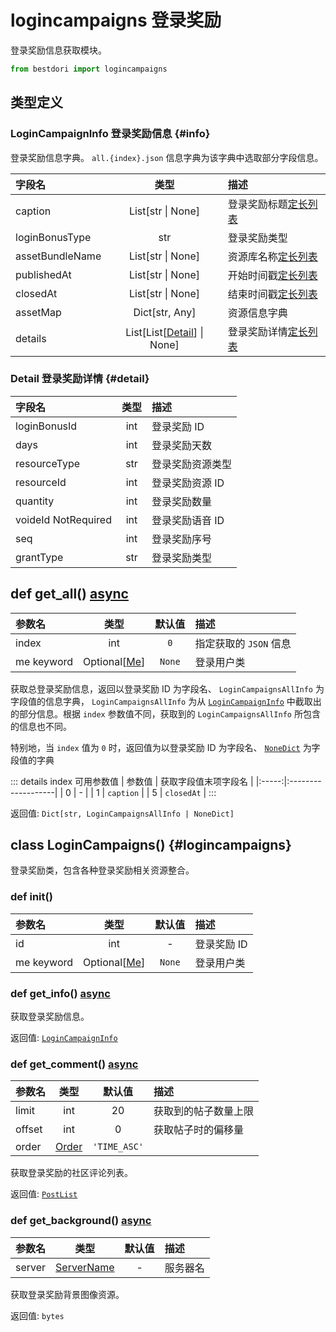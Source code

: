 # logincampaigns 登录奖励

登录奖励信息获取模块。

```python
from bestdori import logincampaigns
```

## 类型定义

### LoginCampaignInfo 登录奖励信息 {#info}

登录奖励信息字典。 `all.{index}.json` 信息字典为该字典中选取部分字段信息。

| 字段名 | 类型 | 描述 |
|:------|:----:|:-----|
| caption | List[str \| None] | 登录奖励标题[定长列表](/typing#fixed-list) |
| loginBonusType | str | 登录奖励类型 |
| assetBundleName | List[str \| None] | 资源库名称[定长列表](/typing#fixed-list) |
| publishedAt | List[str \| None] | 开始时间戳[定长列表](/typing#fixed-list) |
| closedAt | List[str \| None] | 结束时间戳[定长列表](/typing#fixed-list) |
| assetMap | Dict[str, Any] | 资源信息字典 |
| details | List[List[[Detail](./logincampaigns#detail)] \| None] | 登录奖励详情[定长列表](/typing#fixed-list) |

### Detail 登录奖励详情 {#detail}

| 字段名 | 类型 | 描述 |
|:------|:----:|:-----|
| loginBonusId | int | 登录奖励 ID |
| days | int | 登录奖励天数 |
| resourceType | str | 登录奖励资源类型 |
| resourceId | int | 登录奖励资源 ID |
| quantity | int | 登录奖励数量 |
| voideId <Badge type="info">NotRequired</Badge> | int | 登录奖励语音 ID |
| seq | int | 登录奖励序号 |
| grantType | str | 登录奖励类型 |

## def get_all() <Badge type="tip">[async](/fast-start#async-sync)</Badge>

| 参数名 | 类型 | 默认值 | 描述 |
|:------|:----:|:-----:|:-----|
| index | int | `0` | 指定获取的 `JSON` 信息 |
| me <Badge type="info">keyword</Badge> | Optional[[Me](./user#me)] | `None` | 登录用户类 |

获取总登录奖励信息，返回以登录奖励 ID 为字段名、 `LoginCampaignsAllInfo` 为字段值的信息字典， `LoginCampaignsAllInfo` 为从 [`LoginCampaignInfo`](./logincampaigns#info) 中截取出的部分信息。根据 `index` 参数值不同，获取到的 `LoginCampaignsAllInfo` 所包含的信息也不同。

特别地，当 `index` 值为 `0` 时，返回值为以登录奖励 ID 为字段名、 [`NoneDict`](/typing#nonedict) 为字段值的字典

::: details index 可用参数值
| 参数值 | 获取字段值末项字段名 |
|:-----:|:-------------------|
| 0 | - |
| 1 | `caption` |
| 5 | `closedAt` |
:::

<Badge type="info">返回值:</Badge> `Dict[str, LoginCampaignsAllInfo | NoneDict]`

## class LoginCampaigns() {#logincampaigns}

登录奖励类，包含各种登录奖励相关资源整合。

### def __init__()

| 参数名 | 类型 | 默认值 | 描述 |
|:------|:----:|:-----:|:-----|
| id | int | - | 登录奖励 ID |
| me <Badge type="info">keyword</Badge> | Optional[[Me](./user#me)] | `None` | 登录用户类 |

### def get_info() <Badge type="tip">[async](/fast-start#async-sync)</Badge>

获取登录奖励信息。

<Badge type="info">返回值:</Badge> [`LoginCampaignInfo`](./logincampaigns#info)

### def get_comment() <Badge type="tip">[async](/fast-start#async-sync)</Badge>

| 参数名 | 类型 | 默认值 | 描述 |
|:------|:----:|:-----:|:-----|
| limit | int | 20 | 获取到的帖子数量上限 |
| offset | int | 0 | 获取帖子时的偏移量 |
| order | [Order](/typing#order) | `'TIME_ASC'` |

获取登录奖励的社区评论列表。

<Badge type="info">返回值:</Badge> [`PostList`](./post#list)

### def get_background() <Badge type="tip">[async](/fast-start#async-sync)</Badge>

| 参数名 | 类型 | 默认值 | 描述 |
|:------|:----:|:-----:|:-----|
| server | [ServerName](/typing#server-name) | - | 服务器名 |

获取登录奖励背景图像资源。

<Badge type="info">返回值:</Badge> `bytes`
